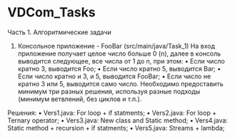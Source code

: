 # VDCom_Tasks

Часть 1. Алгоритмические задачи

1.	Консольное приложение - FooBar (src/main/java/Task_1)
На вход приложение получает целое число больше 0 (n), далее в консоль выводится следующее, все числа от 1 до n, при этом:
•	Если число кратно 3, выводится Foo;
•	Если число кратно 5, выводится Bar;
•	Если число кратно и 3, и 5, выводится FooBar;
•	Если число не кратно 3 или 5, выводится само число.
Необходимо предоставить минимум три разных решения, используя разные подходы (минимум ветвлений, без циклов и т.п.).

Решения:
• Vers1.java: For loop + if statments;
• Vers2.java: For loop + Ternary operator;
• Vers3.java: New class and Static method;
• Vers4.java: Static method + recursion + if statments;
• Vers5.java: Streams + lambda;


